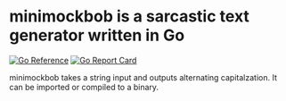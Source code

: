 # minimockbob is a sarcastic text generator written in Go

[![Go Reference](https://pkg.go.dev/badge/github.com/robotmaxtron/minimockbob.svg)](https://pkg.go.dev/github.com/robotmaxtron/minimockbob) [![Go Report Card](https://goreportcard.com/badge/github.com/robotmaxtron/minimockbob)](https://goreportcard.com/report/github.com/robotmaxtron/minimockbob)

minimockbob takes a string input and outputs alternating capitalzation. It can be imported or compiled to a binary.
